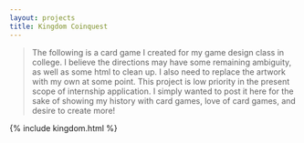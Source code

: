 ```yaml
---
layout: projects
title: Kingdom Coinquest
---
```


> The following is a card game I created for my game design class in college. I believe the directions may have some remaining ambiguity, as well as some html to clean up. I also need to replace the artwork with my own at some point. This project is low priority in the present scope of internship application. I simply wanted to post it here for the sake of showing my history with card games, love of card games, and desire to create more!

{% include kingdom.html %}